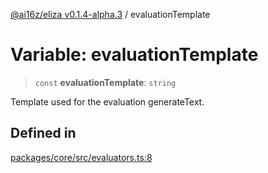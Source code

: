 [@ai16z/eliza v0.1.4-alpha.3](../index.md) / evaluationTemplate

# Variable: evaluationTemplate

> `const` **evaluationTemplate**: `string`

Template used for the evaluation generateText.

## Defined in

[packages/core/src/evaluators.ts:8](https://github.com/Faizshariff/ai-agent-cognitivedriftt/blob/main/packages/core/src/evaluators.ts#L8)
